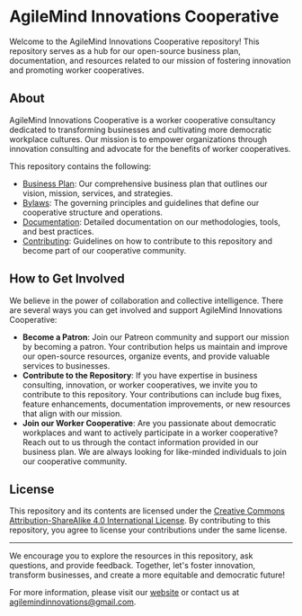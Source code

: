 # AgileMind Innovations Cooperative

Welcome to the AgileMind Innovations Cooperative repository! This repository serves as a hub for our open-source business plan, documentation, and resources related to our mission of fostering innovation and promoting worker cooperatives.

## About

AgileMind Innovations Cooperative is a worker cooperative consultancy dedicated to transforming businesses and cultivating more democratic workplace cultures. Our mission is to empower organizations through innovation consulting and advocate for the benefits of worker cooperatives.

This repository contains the following:

- [Business Plan](link-to-business-plan): Our comprehensive business plan that outlines our vision, mission, services, and strategies.
- [Bylaws](link-to-bylaws): The governing principles and guidelines that define our cooperative structure and operations.
- [Documentation](link-to-documentation): Detailed documentation on our methodologies, tools, and best practices.
- [Contributing](link-to-contributing): Guidelines on how to contribute to this repository and become part of our cooperative community.

## How to Get Involved

We believe in the power of collaboration and collective intelligence. There are several ways you can get involved and support AgileMind Innovations Cooperative:

- **Become a Patron**: Join our Patreon community and support our mission by becoming a patron. Your contribution helps us maintain and improve our open-source resources, organize events, and provide valuable services to businesses.
- **Contribute to the Repository**: If you have expertise in business consulting, innovation, or worker cooperatives, we invite you to contribute to this repository. Your contributions can include bug fixes, feature enhancements, documentation improvements, or new resources that align with our mission.
- **Join our Worker Cooperative**: Are you passionate about democratic workplaces and want to actively participate in a worker cooperative? Reach out to us through the contact information provided in our business plan. We are always looking for like-minded individuals to join our cooperative community.

## License

This repository and its contents are licensed under the [Creative Commons Attribution-ShareAlike 4.0 International License](link-to-license). By contributing to this repository, you agree to license your contributions under the same license.

---

We encourage you to explore the resources in this repository, ask questions, and provide feedback. Together, let's foster innovation, transform businesses, and create a more equitable and democratic future!

For more information, please visit our [website](link-to-website) or contact us at [agilemindinnovations@gmail.com](mailto:agilemindinnovations@gmail.com).

